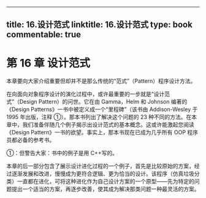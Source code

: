 
---
title: 16.设计范式
linktitle: 16.设计范式
type: book
commentable: true
---

# 第 16 章 设计范式

本章要向大家介绍重要但却并不是那么传统的“范式”（Pattern）程序设计方法。

在向面向对象程序设计的演化过程中，或许最重要的一步就是“设计范式”（Design Pattern）的问世。它在由 Gamma，Helm 和 Johnson 编著的《Design Patterns》一书中被定义成一个“里程碑”（该书由 Addison-Wesley 于 1995 年出版，注释 ①）。那本书列出了解决这个问题的 23 种不同的方法。在本章中，我们准备伴随几个例子揭示出设计范式的基本概念。这或许能激起您阅读《Design Pattern》一书的欲望。事实上，那本书现在已成为几乎所有 OOP 程序员都必备的参考书。

①：但警告大家：书中的例子是用 C++写的。

本章的后一部分包含了展示设计进化过程的一个例子，首先是比较原始的方案，经过逐渐发展和改进，慢慢成为更符合逻辑、更为恰当的设计。该程序（仿真垃圾分类）一直都在进化，可将这种进化作为自己设计方案的一个原型——先为特定的问题提出一个适当的方案，再逐步改善，使其成为解决那类问题一种最灵活的方案。

    